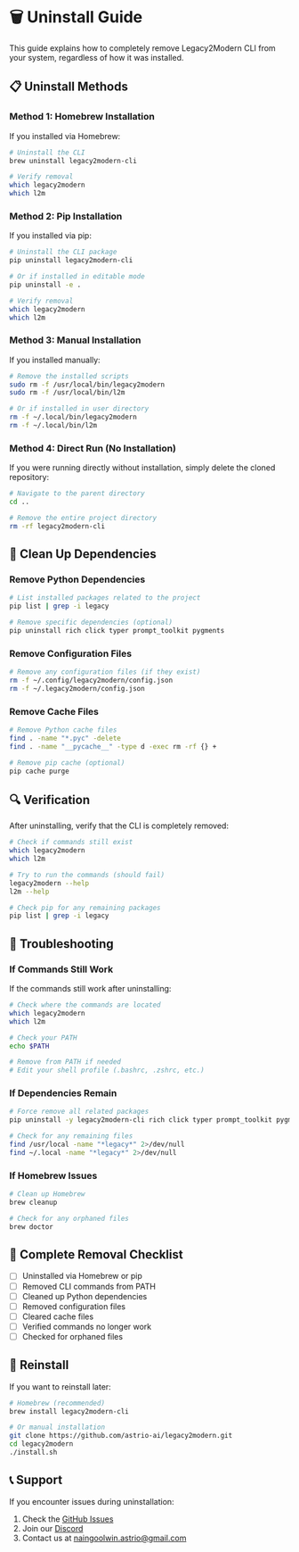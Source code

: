 # 🗑️ Uninstall Guide

This guide explains how to completely remove Legacy2Modern CLI from your system, regardless of how it was installed.

## 📋 Uninstall Methods

### Method 1: Homebrew Installation

If you installed via Homebrew:

```bash
# Uninstall the CLI
brew uninstall legacy2modern-cli

# Verify removal
which legacy2modern
which l2m
```

### Method 2: Pip Installation

If you installed via pip:

```bash
# Uninstall the CLI package
pip uninstall legacy2modern-cli

# Or if installed in editable mode
pip uninstall -e .

# Verify removal
which legacy2modern
which l2m
```

### Method 3: Manual Installation

If you installed manually:

```bash
# Remove the installed scripts
sudo rm -f /usr/local/bin/legacy2modern
sudo rm -f /usr/local/bin/l2m

# Or if installed in user directory
rm -f ~/.local/bin/legacy2modern
rm -f ~/.local/bin/l2m
```

### Method 4: Direct Run (No Installation)

If you were running directly without installation, simply delete the cloned repository:

```bash
# Navigate to the parent directory
cd ..

# Remove the entire project directory
rm -rf legacy2modern-cli
```

## 🧹 Clean Up Dependencies

### Remove Python Dependencies

```bash
# List installed packages related to the project
pip list | grep -i legacy

# Remove specific dependencies (optional)
pip uninstall rich click typer prompt_toolkit pygments
```

### Remove Configuration Files

```bash
# Remove any configuration files (if they exist)
rm -f ~/.config/legacy2modern/config.json
rm -f ~/.legacy2modern/config.json
```

### Remove Cache Files

```bash
# Remove Python cache files
find . -name "*.pyc" -delete
find . -name "__pycache__" -type d -exec rm -rf {} +

# Remove pip cache (optional)
pip cache purge
```

## 🔍 Verification

After uninstalling, verify that the CLI is completely removed:

```bash
# Check if commands still exist
which legacy2modern
which l2m

# Try to run the commands (should fail)
legacy2modern --help
l2m --help

# Check pip for any remaining packages
pip list | grep -i legacy
```

## 🚨 Troubleshooting

### If Commands Still Work

If the commands still work after uninstalling:

```bash
# Check where the commands are located
which legacy2modern
which l2m

# Check your PATH
echo $PATH

# Remove from PATH if needed
# Edit your shell profile (.bashrc, .zshrc, etc.)
```

### If Dependencies Remain

```bash
# Force remove all related packages
pip uninstall -y legacy2modern-cli rich click typer prompt_toolkit pygments

# Check for any remaining files
find /usr/local -name "*legacy*" 2>/dev/null
find ~/.local -name "*legacy*" 2>/dev/null
```

### If Homebrew Issues

```bash
# Clean up Homebrew
brew cleanup

# Check for any orphaned files
brew doctor
```

## 📝 Complete Removal Checklist

- [ ] Uninstalled via Homebrew or pip
- [ ] Removed CLI commands from PATH
- [ ] Cleaned up Python dependencies
- [ ] Removed configuration files
- [ ] Cleared cache files
- [ ] Verified commands no longer work
- [ ] Checked for orphaned files

## 🔄 Reinstall

If you want to reinstall later:

```bash
# Homebrew (recommended)
brew install legacy2modern-cli

# Or manual installation
git clone https://github.com/astrio-ai/legacy2modern.git
cd legacy2modern
./install.sh
```

## 📞 Support

If you encounter issues during uninstallation:

1. Check the [GitHub Issues](https://github.com/astrio-ai/legacy2modern/issues)
2. Join our [Discord](https://discord.gg/2BVwAUzW)
3. Contact us at [naingoolwin.astrio@gmail.com](mailto:naingoolwin.astrio@gmail.com) 